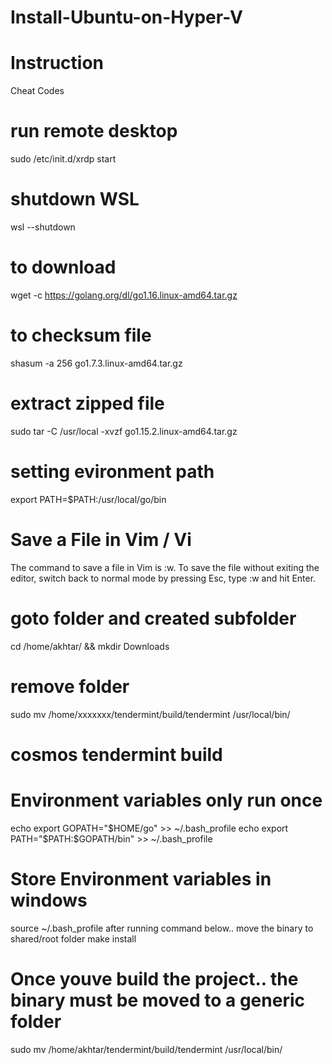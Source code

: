 # Install-Ubuntu-on-Hyper-V

# Instruction
Cheat Codes

# run remote desktop
sudo /etc/init.d/xrdp start

# shutdown WSL
wsl --shutdown

# to download
wget -c https://golang.org/dl/go1.16.linux-amd64.tar.gz
# to checksum file
shasum -a 256 go1.7.3.linux-amd64.tar.gz

# extract zipped file
sudo tar -C /usr/local -xvzf go1.15.2.linux-amd64.tar.gz

# setting evironment path
export PATH=$PATH:/usr/local/go/bin

# Save a File in Vim / Vi #
The command to save a file in Vim is :w.
To save the file without exiting the editor, switch back to normal mode by pressing Esc, type :w and hit Enter.

# goto folder and created subfolder
 cd /home/akhtar/ && mkdir Downloads

# remove folder
sudo mv /home/xxxxxxx/tendermint/build/tendermint /usr/local/bin/

# cosmos tendermint build

# Environment variables only run once
echo export GOPATH=\"\$HOME/go\" >> ~/.bash_profile
echo export PATH=\"\$PATH:\$GOPATH/bin\" >> ~/.bash_profile

# Store Environment variables in windows
source ~/.bash_profile
after running command below.. move the binary to shared/root folder
make install
# Once youve build the project.. the binary must be moved to a generic folder
sudo mv /home/akhtar/tendermint/build/tendermint /usr/local/bin/
